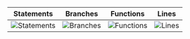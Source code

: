 | Statements                  | Branches                | Functions                 | Lines             |
| --------------------------- | ----------------------- | ------------------------- | ----------------- |
| ![Statements](https://img.shields.io/badge/statements-57.62%25-red.svg?style=for-the-badge&logo=vitest) | ![Branches](https://img.shields.io/badge/branches-28.93%25-red.svg?style=for-the-badge&logo=vitest) | ![Functions](https://img.shields.io/badge/functions-56.58%25-red.svg?style=for-the-badge&logo=vitest) | ![Lines](https://img.shields.io/badge/lines-57.55%25-red.svg?style=for-the-badge&logo=vitest) |